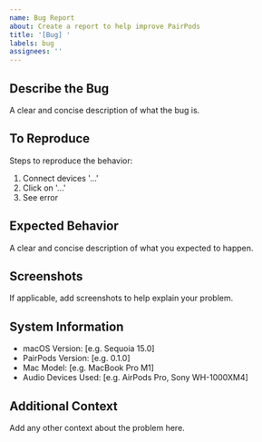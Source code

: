 ```yaml
---
name: Bug Report
about: Create a report to help improve PairPods
title: '[Bug] '
labels: bug
assignees: ''
---
```


## Describe the Bug
A clear and concise description of what the bug is.

## To Reproduce
Steps to reproduce the behavior:
1. Connect devices '...'
2. Click on '...'
3. See error

## Expected Behavior
A clear and concise description of what you expected to happen.

## Screenshots
If applicable, add screenshots to help explain your problem.

## System Information
 - macOS Version: [e.g. Sequoia 15.0]
 - PairPods Version: [e.g. 0.1.0]
 - Mac Model: [e.g. MacBook Pro M1]
 - Audio Devices Used: [e.g. AirPods Pro, Sony WH-1000XM4]

## Additional Context
Add any other context about the problem here.